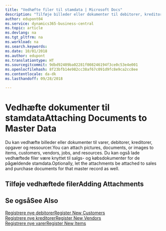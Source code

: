 ```yaml
---
title: "Vedhæfte filer til stamdata | Microsoft Docs"
description: "Tilføje billeder eller dokumenter til debitorer, kreditorer og andre stamdataposter, og lad dem også blive vedhæftet til fakturaer."
author: edupont04
ms.service: dynamics365-business-central
ms.topic: article
ms.devlang: na
ms.tgt_pltfrm: na
ms.workload: na
ms.search.keywords: 
ms.date: 10/01/2018
ms.author: edupont
ms.translationtype: HT
ms.sourcegitcommit: 9dbd92409ba02281f008246194f3ce0c53e4e001
ms.openlocfilehash: 8f23bfb14e982cc38af67c091d9fc8e9ca2cc8ee
ms.contentlocale: da-dk
ms.lasthandoff: 09/28/2018

---
```

# <a name="attaching-documents-to-master-data"></a><span data-ttu-id="47815-103">Vedhæfte dokumenter til stamdata</span><span class="sxs-lookup"><span data-stu-id="47815-103">Attaching Documents to Master Data</span></span>
<span data-ttu-id="47815-104">Du kan vedhæfte billeder eller dokumenter til varer, debitorer, kreditorer, opgaver og ressourcer.</span><span class="sxs-lookup"><span data-stu-id="47815-104">You can attach pictures, documents, or images to items, customers, vendors, jobs, and resources.</span></span> <span data-ttu-id="47815-105">Du kan også lade vedhæftede filer være knyttet til salgs- og købsdokumenter for de pågældende stamdata.</span><span class="sxs-lookup"><span data-stu-id="47815-105">Optionally, let the attachments be attached to sales and purchase documents for that master record as well.</span></span>  

## <a name="adding-attachments"></a><span data-ttu-id="47815-106">Tilføje vedhæftede filer</span><span class="sxs-lookup"><span data-stu-id="47815-106">Adding Attachments</span></span>


## <a name="see-also"></a><span data-ttu-id="47815-107">Se også</span><span class="sxs-lookup"><span data-stu-id="47815-107">See Also</span></span>
[<span data-ttu-id="47815-108">Registrere nye debitorer</span><span class="sxs-lookup"><span data-stu-id="47815-108">Register New Customers</span></span>](sales-how-register-new-customers.md)  
[<span data-ttu-id="47815-109">Registrere nye kreditorer</span><span class="sxs-lookup"><span data-stu-id="47815-109">Register New Vendors</span></span>](purchasing-how-register-new-vendors.md)  
[<span data-ttu-id="47815-110">Registrere nye varer</span><span class="sxs-lookup"><span data-stu-id="47815-110">Register New Items</span></span>](inventory-how-register-new-items.md)  

